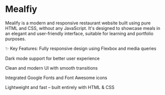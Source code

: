 # Mealfiy

Mealify is a modern and responsive restaurant website built using pure HTML and CSS, without any JavaScript. It's designed to showcase meals in an elegant and user-friendly interface, suitable for learning and portfolio purposes.

✨ Key Features:
Fully responsive design using Flexbox and media queries

Dark mode support for better user experience

Clean and modern UI with smooth transitions

Integrated Google Fonts and Font Awesome icons

Lightweight and fast – built entirely with HTML & CSS
